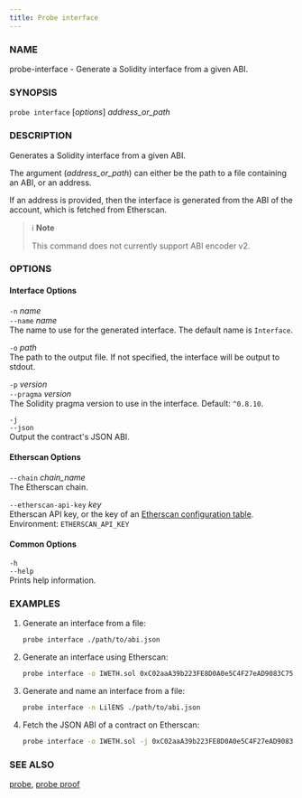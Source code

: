 ```yaml
---
title: Probe interface
---
```


### NAME

probe-interface - Generate a Solidity interface from a given ABI.

### SYNOPSIS

`probe interface` [*options*] _address_or_path_

### DESCRIPTION

Generates a Solidity interface from a given ABI.

The argument (_address_or_path_) can either be the path to a file containing an ABI, or an address.

If an address is provided, then the interface is generated from the ABI of the account, which is fetched from Etherscan.

> ℹ️ **Note**
>
> This command does not currently support ABI encoder v2.

### OPTIONS

#### Interface Options

`-n` _name_  
`--name` _name_  
The name to use for the generated interface. The default name is `Interface`.

`-o` _path_  
The path to the output file. If not specified, the interface will be output to stdout.

`-p` _version_  
`--pragma` _version_  
The Solidity pragma version to use in the interface. Default: `^0.8.10`.

`-j`  
`--json`  
Output the contract's JSON ABI.

#### Etherscan Options

`--chain` _chain_name_  
The Etherscan chain.

`--etherscan-api-key` _key_  
Etherscan API key, or the key of an [Etherscan configuration table](../config/etherscan#etherscan).  
Environment: `ETHERSCAN_API_KEY`

#### Common Options

`-h`  
`--help`  
Prints help information.

### EXAMPLES

1. Generate an interface from a file:

   ```sh
   probe interface ./path/to/abi.json
   ```

2. Generate an interface using Etherscan:

   ```sh
   probe interface -o IWETH.sol 0xC02aaA39b223FE8D0A0e5C4F27eAD9083C756Cc2
   ```

3. Generate and name an interface from a file:

   ```sh
   probe interface -n LilENS ./path/to/abi.json
   ```

4. Fetch the JSON ABI of a contract on Etherscan:
   ```sh
   probe interface -o IWETH.sol -j 0xC02aaA39b223FE8D0A0e5C4F27eAD9083C756Cc2
   ```

### SEE ALSO

[probe](./probe.md), [probe proof](./probe-proof.md)
